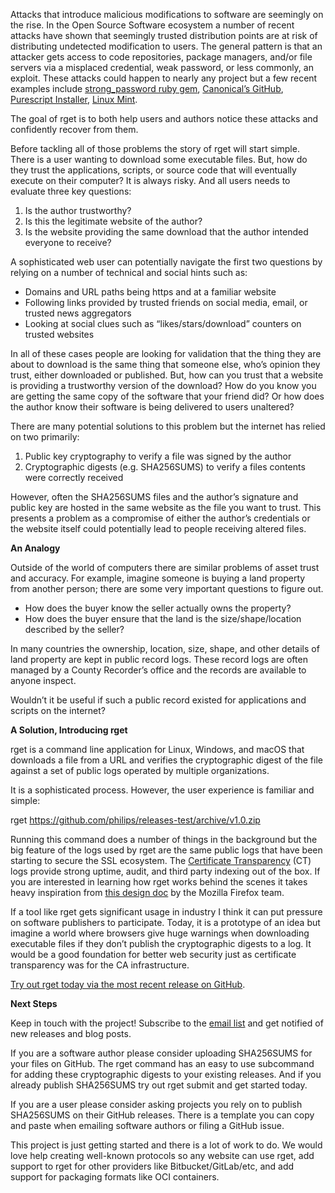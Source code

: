 Attacks that introduce malicious modifications to software are seemingly on the rise. In the Open Source Software ecosystem a number of recent attacks have shown that seemingly trusted distribution points are at risk of distributing undetected modification to users. The general pattern is that an attacker gets access to code repositories, package managers, and/or file servers via a misplaced credential, weak password, or less commonly, an exploit. These attacks could happen to nearly any project but a few recent examples include [strong_password ruby gem](https://withatwist.dev/strong-password-rubygem-hijacked.html), [Canonical’s GitHub](https://twitter.com/dclauzel/status/1147525512794988544), [Purescript Installer](https://harry.garrood.me/blog/malicious-code-in-purescript-npm-installer/), [Linux Mint](https://blog.linuxmint.com/?p=2994). 

The goal of rget is to both help users and authors notice these attacks and confidently recover from them.

Before tackling all of those problems the story of rget will start simple. There is a user wanting to download some executable files. But, how do they trust the applications, scripts, or source code that will eventually execute on their computer? It is always risky. And all users needs to evaluate three key questions:

1. Is the author trustworthy? 
2. Is this the legitimate website of the author? 
3. Is the website providing the same download that the author intended everyone to receive? 

A sophisticated web user can potentially navigate the first two questions by relying on a number of technical and social hints such as:

- Domains and URL paths being https and at a familiar website 
- Following links provided by trusted friends on social media, email, or trusted news aggregators 
- Looking at social clues such as “likes/stars/download” counters on trusted websites 

In all of these cases people are looking for validation that the thing they are about to download is the same thing that someone else, who’s opinion they trust, either downloaded or published. But, how can you trust that a website is providing a trustworthy version of the download? How do you know you are getting the same copy of the software that your friend did? Or how does the author know their software is being delivered to users unaltered?

There are many potential solutions to this problem but the internet has relied on two primarily:

1. Public key cryptography to verify a file was signed by the author 
2. Cryptographic digests (e.g. SHA256SUMS) to verify a files contents were correctly received 

However, often the SHA256SUMS files and the author’s signature and public key are hosted in the same website as the file you want to trust. This presents a problem as a compromise of either the author’s credentials or the website itself could potentially lead to people receiving altered files.

**An Analogy**

Outside of the world of computers there are similar problems of asset trust and accuracy. For example, imagine someone is buying a land property from another person; there are some very important questions to figure out.

- How does the buyer know the seller actually owns the property? 
- How does the buyer ensure that the land is the size/shape/location described by the seller? 

In many countries the ownership, location, size, shape, and other details of land property are kept in public record logs. These record logs are often managed by a County Recorder’s office and the records are available to anyone inspect.

Wouldn’t it be useful if such a public record existed for applications and scripts on the internet?

**A Solution, Introducing rget**

rget is a command line application for Linux, Windows, and macOS that downloads a file from a URL and verifies the cryptographic digest of the file against a set of public logs operated by multiple organizations.

It is a sophisticated process. However, the user experience is familiar and simple:

rget https://github.com/philips/releases-test/archive/v1.0.zip

Running this command does a number of things in the background but the big feature of the logs used by rget are the same public logs that have been starting to secure the SSL ecosystem. The [Certificate Transparency](https://www.certificate-transparency.org/) (CT) logs provide strong uptime, audit, and third party indexing out of the box. If you are interested in learning how rget works behind the scenes it takes heavy inspiration from [this design doc](https://wiki.mozilla.org/Security/Binary_Transparency) by the Mozilla Firefox team.

If a tool like rget gets significant usage in industry I think it can put pressure on software publishers to participate. Today, it is a prototype of an idea but imagine a world where browsers give huge warnings when downloading executable files if they don’t publish the cryptographic digests to a log. It would be a good foundation for better web security just as certificate transparency was for the CA infrastructure.

[Try out rget today via the most recent release on GitHub](https://github.com/merklecounty/rget/releases).

**Next Steps**

Keep in touch with the project! Subscribe to the [email list](https://merklecounty.substack.com/) and get notified of new releases and blog posts.

If you are a software author please consider uploading SHA256SUMS for your files on GitHub. The rget command has an easy to use subcommand for adding these cryptographic digests to your existing releases. And if you already publish SHA256SUMS try out rget submit and get started today.

If you are a user please consider asking projects you rely on to publish SHA256SUMS on their GitHub releases. There is a template you can copy and paste when emailing software authors or filing a GitHub issue.

This project is just getting started and there is a lot of work to do. We would love help creating well-known protocols so any website can use rget, add support to rget for other providers like Bitbucket/GitLab/etc, and add support for packaging formats like OCI containers.
